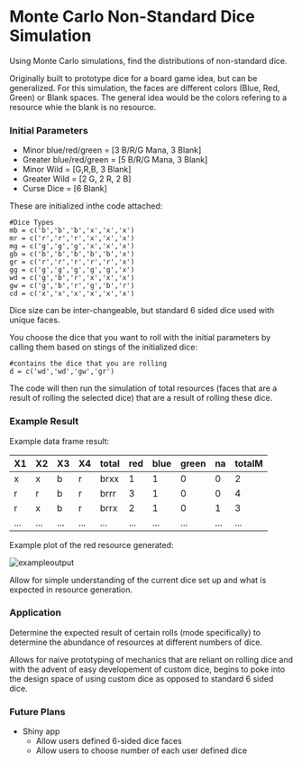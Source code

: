 # Monte Carlo Non-Standard Dice Simulation

Using Monte Carlo simulations, find the distributions of non-standard dice. 

Originally built to prototype dice for a board game idea, but can be generalized. For this simulation, the faces are different colors (Blue, Red, Green) or Blank spaces. The general idea would be the colors refering to a resource whie the blank is no resource. 

### Initial Parameters

* Minor blue/red/green = [3 B/R/G Mana, 3 Blank]
* Greater blue/red/green = [5 B/R/G Mana, 3 Blank]
* Minor Wild = [G,R,B, 3 Blank]
* Greater Wild = [2 G, 2 R, 2 B]
* Curse Dice = [6 Blank]

These are initialized inthe code attached:

```{r initialize}
#Dice Types
mb = c('b','b','b','x','x','x')
mr = c('r','r','r','x','x','x')
mg = c('g','g','g','x','x','x')
gb = c('b','b','b','b','b','x')
gr = c('r','r','r','r','r','x')
gg = c('g','g','g','g','g','x')
wd = c('g','b','r','x','x','x')
gw = c('g','b','r','g','b','r')
cd = c('x','x','x','x','x','x')
```

Dice size can be inter-changeable, but standard 6 sided dice used with unique faces. 

You choose the dice that you want to roll with the initial parameters by calling them based on stings of the initialized dice:

```{r choose}
#contains the dice that you are rolling 
d = c('wd','wd','gw','gr')
```
The code will then run the simulation of total resources (faces that are a result of rolling the selected dice) that are a result of rolling these dice. 

### Example Result

Example data frame result:

|X1|X2|X3|X4|total|red|blue|green|na|totalM|
|--|--|--|--|-----|---|----|-----|--|------|
| x| x| b| r|brxx |  1|   1|    0| 0|     2|
| r| r| b| r|brrr |  3|   1|    0| 0|     4|
|r|x|b|r|brrx|2|1|0|1|3|
|...|...|...|...|...|...|...|...|...|...|

Example plot of the red resource generated:

![exampleoutput](https://imgur.com/k3NtnGK.jpg)

Allow for simple understanding of the current dice set up and what is expected in resource generation. 

### Application

Determine the expected result of certain rolls (mode specifically) to determine the abundance of resources at different numbers of dice. 

Allows for naive prototyping of mechanics that are reliant on rolling dice and with the advent of easy developement of custom dice, begins to poke into the design space of using custom dice as opposed to standard 6 sided dice. 

### Future Plans
* Shiny app 
    * Allow users defined 6-sided dice faces
    * Allow users to choose number of each user defined dice
